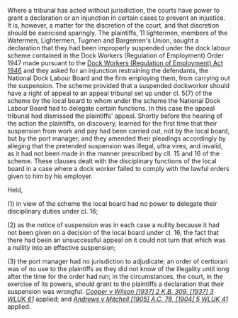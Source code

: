 Where a tribunal has acted without jurisdiction, the courts have power to grant a declaration or an injunction in certain cases to prevent an injustice. It is, however, a matter for the discretion of the court, and that discretion should be exercised sparingly. The plaintiffs, 11 lightermen, members of the Watermen, Lightermen, Tugmen and Bargemen's Union, sought a declaration that they had been improperly suspended under the dock labour scheme contained in the Dock Workers (Regulation of Employment) Order 1947 made pursuant to the [Dock Workers (Regulation of Employment) Act 1946](https://uk.westlaw.com/Document/IE9EA5170EC6011E3806DC5E7614FB8C6/View/FullText.html?originationContext=document&transitionType=DocumentItem&ppcid=6f8e88a408e6493ba37fde9f394e1c52&contextData=(sc.Default)) and they asked for an injunction restraining the defendants, the National Dock Labour Board and the firm employing them, from carrying out the suspension. The scheme provided that a suspended dockworker should have a right of appeal to an appeal tribunal set up under cl. 5(7) of the scheme by the local board to whom under the scheme the National Dock Labour Board had to delegate certain functions. In this case the appeal tribunal had dismissed the plaintiffs' appeal. Shortly before the hearing of the action the plaintiffs, on discovery, learned for the first time that their suspension from work and pay had been carried out, not by the local board, but by the port manager, and they amended their pleadings accordingly by alleging that the pretended suspension was illegal, ultra vires, and invalid, as it had not been made in the manner prescribed by cll. 15 and 16 of the scheme. These clauses dealt with the disciplinary functions of the local board in a case where a dock worker failed to comply with the lawful orders given to him by his employer.

Held, 

(1) in view of the scheme the local board had no power to delegate their disciplinary duties under cl. 16; 

(2) as the notice of suspension was in each case a nullity because it had not been given on a decision of the local board under cl. 16, the fact that there had been an unsuccessful appeal on it could not turn that which was a nullity into an effective suspension; 

(3) the port manager had no jurisdiction to adjudicate; an order of certiorari was of no use to the plaintiffs as they did not know of the illegality until long after the time for the order had run; in the circumstances, the court, in the exercise of its powers, should grant to the plaintiffs a declaration that their suspension was wrongful. _[Cooper v Wilson [1937] 2 K.B. 309, [1937] 3 WLUK 61](https://uk.westlaw.com/Document/I8E4142B0E42711DA8FC2A0F0355337E9/View/FullText.html?originationContext=document&transitionType=DocumentItem&ppcid=6f8e88a408e6493ba37fde9f394e1c52&contextData=(sc.Default))_ applied; and _[Andrews v Mitchell [1905] A.C. 78, [1904] 5 WLUK 41](https://uk.westlaw.com/Document/I5E1EDF70E42711DA8FC2A0F0355337E9/View/FullText.html?originationContext=document&transitionType=DocumentItem&ppcid=6f8e88a408e6493ba37fde9f394e1c52&contextData=(sc.Default))_ applied.